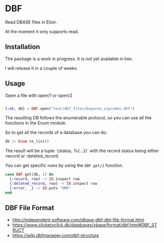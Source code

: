 # DBF

Read DBASE files in Elixir.

At the moment it only supports read.

## Installation

The package is a work in progress. It is not yet available in hex.

I will release it in a couple of weeks.


## Usage

Open a file with open/1 or open/2 

```elixir

{:ok, db} = DBF.open("test/dbf_files/bayarea_zipcodes.dbf")
```

The resulting DB follows the enumerable protocol, so you can use all the functions in the Enum module.

So to get all the records of a database you can do:

```elixir
db |> Enum.to_list()
```

The result will be a tuple ´{status, %{...}}´ with the record status being either :record or :deleted_record.

You can get specific rows by using the `DBF.get/2` function.

```elixir
case DBF.get(db, 2) do
  {:record, row} -> IO.inspect row
  {:deleted_record, row} -> IO.inspect row
  {:error, _} -> IO.puts "OMG"
end
```

## DBF File Format

 * http://independent-software.com/dbase-dbf-dbt-file-format.html
 * https://www.clicketyclick.dk/databases/xbase/format/dbf.html#DBF_STRUCT
 * https://wiki.dbfmanager.com/dbf-structure 

